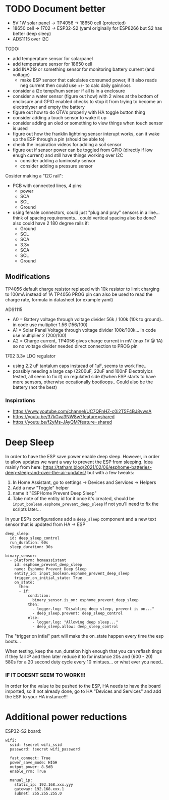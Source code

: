 # TODO Document better

- 5V 1W solar panel -> TP4056 -> 18650 cell (protected) 
- 18650 cell -> 1702 -> ESP32-S2 (yaml originally for ESP8266 but S2 has better deep sleep) 
- ADS1115 over I2C

TODO: 
- add temperature sensor for solarpanel
- add temperature sensor for 18650 cell
- add INA219 or something sensor for monitoring battery current (and voltage)
  - make ESP sensor that calculates consumed power, if it also reads neg current then could use +/- to calc daily gain/loss
- consider a i2c temp/hum sensor if all is in a enclosure
- consider a water sensor (figure out how) with 2 wires at the bottom of enclosure and GPIO enabled checks to stop it from trying to become an electrolyser and empty the battery
- figure out how to do OTA's properly with HA toggle button thing
- consider adding a touch sensor to wake it up
- consider adding an oled or something to view things when touch sensor is used
- figure out how the franklin lightning sensor interupt works, can it wake up the ESP through a pin (should be able to)
- check the inspiration videos for adding a soil sensor
- figure out if sensor power can be toggled from GPIO (directly if low enugh current) and still have things working over I2C
  - consider adding a luminosity sensor
  - consider adding a pressure sensor
 
Cosider making a "I2C rail": 
- PCB with connected lines, 4 pins:
  - power
  - SCA
  - SCL
  - Ground
- using female connectors, could just "plug and pray" sensors in a line... think of spacing requirements... could vertical spacing also be done? also could have 2 180 degree rails if:
  - Ground
  - SCL
  - SCA
  - 3.3v
  - SCA
  - SCL
  - Ground 

## Modifications
TP4056 default charge resistor replaced with 10k resistor to limit charging to 100mA instead of 1A
TP4056 PROG pin can also be used to read the charge rate, formula in datasheet (or example yaml)

ADS1115
- A0 = Battery voltage through voltage divider 56k / 100k (10k to ground).. in code use multiplier 1.56 (156/100)
- A1 = Solar Panel Voltage through voltage divider 100k/100k... in code use multiplier 2 (200/100)
- A2 = Charge current, TP4056 gives charge current in mV (max 1V @ 1A) so no voltage divider needed direct connection to PROG pin

1702 3.3v LDO regulator
- using 2.2 uF tantalum caps instaead of 1uF, seems to work fine..
- possibly needing a large cap (2200uF, 22uF and 100nF Electrolyics tested, all seem to fix it) on regulated side if/when ESP starts to have more sensors, otherwise occationally bootloops.. Could also be the battery (not the best)

### Inspirations
- https://www.youtube.com/channel/UC7QFnHZ-c0i2T5F4BJ8vwsA
- https://youtu.be/37kGva3NW8w?feature=shared
- https://youtu.be/f2yMs-JAyQM?feature=shared


# Deep Sleep
In order to have the ESP save power enable deep sleep. However, in order to allow updates we want a way to prevent the ESP from sleeping. Idea mainly from here: https://tatham.blog/2021/02/06/esphome-batteries-deep-sleep-and-over-the-air-updates/ but with a few tweaks: 

1. In Home Assistant, go to settings -> Devices and Services -> Helpers
2. Add a new "Toggle" helper
3. name it "ESPHome Prevent Deep Sleep"
4. Take note of the entity id for it once it's created, should be `input_boolean.esphome_prevent_deep_sleep` if not you'll need to fix the scripts later...

In your ESPs configurations add a `deep_sleep` component and a new text sensor that is updated from HA -> ESP

```
deep_sleep:
  id: deep_sleep_control
  run_duration: 60s
  sleep_duration: 30s

binary_sensor:
  - platform: homeassistant
    id: esphome_prevent_deep_sleep
    name: Esphome Prevent Deep Sleep
    entity_id: input_boolean.esphome_prevent_deep_sleep
    trigger_on_initial_state: True
    on_state: 
      then:
      - if: 
          condition:
            binary_sensor.is_on: esphome_prevent_deep_sleep
          then: 
            - logger.log: "Disabling deep sleep, prevent is on..."
            - deep_sleep.prevent: deep_sleep_control
          else: 
            - logger.log: "Allowing deep sleep..."
            - deep_sleep.allow: deep_sleep_control
```

The "trigger on intial" part will make the on_state happen every time the esp boots... 

When testing, keep the run_duration high enough that you can reflash tings if they fail :P and then later reduce it to for instance 20s and (600 - 20) 580s for a 20 second duty cycle every 10 mintues... or what ever you need.. 

### IF IT DOESNT SEEM TO WORK!!!
In order for the value to be pushed to the ESP, HA needs to have the board imported, so if not already done, go to HA "Devices and Services" and add the ESP to your HA instance!!!

# Additional power reductions

ESP32-S2 board: 

```
wifi:
  ssid: !secret wifi_ssid
  password: !secret wifi_password

  fast_connect: True
  power_save_mode: HIGH
  output_power: 8.5dB
  enable_rrm: True

  manual_ip:
    static_ip: 192.168.xxx.yyy
    gateway: 192.168.xxx.1
    subnet: 255.255.255.0
```
